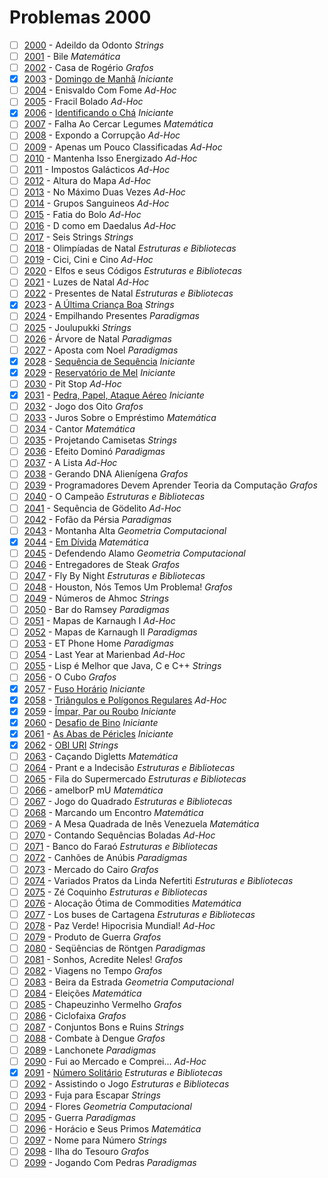 # Problemas 2000

  - [ ]  [2000](https://www.urionlinejudge.com.br/judge/pt/problems/view/2000) - Adeildo da Odonto *Strings*
  - [ ]  [2001](https://www.urionlinejudge.com.br/judge/pt/problems/view/2001) - Bile *Matemática*
  - [ ]  [2002](https://www.urionlinejudge.com.br/judge/pt/problems/view/2002) - Casa de Rogério *Grafos*
  - [x]  [2003](https://www.urionlinejudge.com.br/judge/pt/problems/view/2003) - [Domingo de Manhã](https://github.com/potigol/uoj-potigol/blob/master/src/2000/2003.poti) *Iniciante*
  - [ ]  [2004](https://www.urionlinejudge.com.br/judge/pt/problems/view/2004) - Enisvaldo Com Fome *Ad-Hoc*
  - [ ]  [2005](https://www.urionlinejudge.com.br/judge/pt/problems/view/2005) - Fracil Bolado *Ad-Hoc*
  - [x]  [2006](https://www.urionlinejudge.com.br/judge/pt/problems/view/2006) - [Identificando o Chá](https://github.com/potigol/uoj-potigol/blob/master/src/2000/2006.poti) *Iniciante*
  - [ ]  [2007](https://www.urionlinejudge.com.br/judge/pt/problems/view/2007) - Falha Ao Cercar Legumes *Matemática*
  - [ ]  [2008](https://www.urionlinejudge.com.br/judge/pt/problems/view/2008) - Expondo a Corrupção *Ad-Hoc*
  - [ ]  [2009](https://www.urionlinejudge.com.br/judge/pt/problems/view/2009) - Apenas um Pouco Classificadas *Ad-Hoc*
  - [ ]  [2010](https://www.urionlinejudge.com.br/judge/pt/problems/view/2010) - Mantenha Isso Energizado *Ad-Hoc*
  - [ ]  [2011](https://www.urionlinejudge.com.br/judge/pt/problems/view/2011) - Impostos Galácticos *Ad-Hoc*
  - [ ]  [2012](https://www.urionlinejudge.com.br/judge/pt/problems/view/2012) - Altura do Mapa *Ad-Hoc*
  - [ ]  [2013](https://www.urionlinejudge.com.br/judge/pt/problems/view/2013) - No Máximo Duas Vezes *Ad-Hoc*
  - [ ]  [2014](https://www.urionlinejudge.com.br/judge/pt/problems/view/2014) - Grupos Sanguineos *Ad-Hoc*
  - [ ]  [2015](https://www.urionlinejudge.com.br/judge/pt/problems/view/2015) - Fatia do Bolo *Ad-Hoc*
  - [ ]  [2016](https://www.urionlinejudge.com.br/judge/pt/problems/view/2016) - D como em Daedalus *Ad-Hoc*
  - [ ]  [2017](https://www.urionlinejudge.com.br/judge/pt/problems/view/2017) - Seis Strings *Strings*
  - [ ]  [2018](https://www.urionlinejudge.com.br/judge/pt/problems/view/2018) - Olimpíadas de Natal *Estruturas e Bibliotecas*
  - [ ]  [2019](https://www.urionlinejudge.com.br/judge/pt/problems/view/2019) - Cici, Cini e Cino *Ad-Hoc*
  - [ ]  [2020](https://www.urionlinejudge.com.br/judge/pt/problems/view/2020) - Elfos e seus Códigos *Estruturas e Bibliotecas*
  - [ ]  [2021](https://www.urionlinejudge.com.br/judge/pt/problems/view/2021) - Luzes de Natal *Ad-Hoc*
  - [ ]  [2022](https://www.urionlinejudge.com.br/judge/pt/problems/view/2022) - Presentes de Natal *Estruturas e Bibliotecas*
  - [x]  [2023](https://www.urionlinejudge.com.br/judge/pt/problems/view/2023) - [A Última Criança Boa](https://github.com/potigol/uoj-potigol/blob/master/src/2000/2023.poti) *Strings*
  - [ ]  [2024](https://www.urionlinejudge.com.br/judge/pt/problems/view/2024) - Empilhando Presentes *Paradigmas*
  - [ ]  [2025](https://www.urionlinejudge.com.br/judge/pt/problems/view/2025) - Joulupukki *Strings*
  - [ ]  [2026](https://www.urionlinejudge.com.br/judge/pt/problems/view/2026) - Árvore de Natal *Paradigmas*
  - [ ]  [2027](https://www.urionlinejudge.com.br/judge/pt/problems/view/2027) - Aposta com Noel *Paradigmas*
  - [x]  [2028](https://www.urionlinejudge.com.br/judge/pt/problems/view/2028) - [Sequência de Sequência](https://github.com/potigol/uoj-potigol/blob/master/src/2000/2028.poti) *Iniciante*
  - [x]  [2029](https://www.urionlinejudge.com.br/judge/pt/problems/view/2029) - [Reservatório de Mel](https://github.com/potigol/uoj-potigol/blob/master/src/2000/2029.poti) *Iniciante*
  - [ ]  [2030](https://www.urionlinejudge.com.br/judge/pt/problems/view/2030) - Pit Stop *Ad-Hoc*
  - [x]  [2031](https://www.urionlinejudge.com.br/judge/pt/problems/view/2031) - [Pedra, Papel, Ataque Aéreo](https://github.com/potigol/uoj-potigol/blob/master/src/2000/2031.poti) *Iniciante*
  - [ ]  [2032](https://www.urionlinejudge.com.br/judge/pt/problems/view/2032) - Jogo dos Oito *Grafos*
  - [ ]  [2033](https://www.urionlinejudge.com.br/judge/pt/problems/view/2033) - Juros Sobre o Empréstimo *Matemática*
  - [ ]  [2034](https://www.urionlinejudge.com.br/judge/pt/problems/view/2034) - Cantor *Matemática*
  - [ ]  [2035](https://www.urionlinejudge.com.br/judge/pt/problems/view/2035) - Projetando Camisetas *Strings*
  - [ ]  [2036](https://www.urionlinejudge.com.br/judge/pt/problems/view/2036) - Efeito Dominó *Paradigmas*
  - [ ]  [2037](https://www.urionlinejudge.com.br/judge/pt/problems/view/2037) - A Lista *Ad-Hoc*
  - [ ]  [2038](https://www.urionlinejudge.com.br/judge/pt/problems/view/2038) - Gerando DNA Alienígena *Grafos*
  - [ ]  [2039](https://www.urionlinejudge.com.br/judge/pt/problems/view/2039) - Programadores Devem Aprender Teoria da Computação *Grafos*
  - [ ]  [2040](https://www.urionlinejudge.com.br/judge/pt/problems/view/2040) - O Campeão *Estruturas e Bibliotecas*
  - [ ]  [2041](https://www.urionlinejudge.com.br/judge/pt/problems/view/2041) - Sequência de Gödelito *Ad-Hoc*
  - [ ]  [2042](https://www.urionlinejudge.com.br/judge/pt/problems/view/2042) - Fofão da Pérsia *Paradigmas*
  - [ ]  [2043](https://www.urionlinejudge.com.br/judge/pt/problems/view/2043) - Montanha Alta *Geometria Computacional*
  - [x]  [2044](https://www.urionlinejudge.com.br/judge/pt/problems/view/2044) - [Em Dívida](https://github.com/potigol/uoj-potigol/blob/master/src/2000/2044.poti) *Matemática*
  - [ ]  [2045](https://www.urionlinejudge.com.br/judge/pt/problems/view/2045) - Defendendo Alamo *Geometria Computacional*
  - [ ]  [2046](https://www.urionlinejudge.com.br/judge/pt/problems/view/2046) - Entregadores de Steak *Grafos*
  - [ ]  [2047](https://www.urionlinejudge.com.br/judge/pt/problems/view/2047) - Fly By Night *Estruturas e Bibliotecas*
  - [ ]  [2048](https://www.urionlinejudge.com.br/judge/pt/problems/view/2048) - Houston, Nós Temos Um Problema! *Grafos*
  - [ ]  [2049](https://www.urionlinejudge.com.br/judge/pt/problems/view/2049) - Números de Ahmoc *Strings*
  - [ ]  [2050](https://www.urionlinejudge.com.br/judge/pt/problems/view/2050) - Bar do Ramsey *Paradigmas*
  - [ ]  [2051](https://www.urionlinejudge.com.br/judge/pt/problems/view/2051) - Mapas de Karnaugh I *Ad-Hoc*
  - [ ]  [2052](https://www.urionlinejudge.com.br/judge/pt/problems/view/2052) - Mapas de Karnaugh II *Paradigmas*
  - [ ]  [2053](https://www.urionlinejudge.com.br/judge/pt/problems/view/2053) - ET Phone Home *Paradigmas*
  - [ ]  [2054](https://www.urionlinejudge.com.br/judge/pt/problems/view/2054) - Last Year at Marienbad *Ad-Hoc*
  - [ ]  [2055](https://www.urionlinejudge.com.br/judge/pt/problems/view/2055) - Lisp é Melhor que Java, C e C++ *Strings*
  - [ ]  [2056](https://www.urionlinejudge.com.br/judge/pt/problems/view/2056) - O Cubo *Grafos*
  - [x]  [2057](https://www.urionlinejudge.com.br/judge/pt/problems/view/2057) - [Fuso Horário](https://github.com/potigol/uoj-potigol/blob/master/src/2000/2057.poti) *Iniciante*
  - [x]  [2058](https://www.urionlinejudge.com.br/judge/pt/problems/view/2058) - [Triângulos e Polígonos Regulares](https://github.com/potigol/uoj-potigol/blob/master/src/2000/2058.poti) *Ad-Hoc*
  - [x]  [2059](https://www.urionlinejudge.com.br/judge/pt/problems/view/2059) - [Ímpar, Par ou Roubo](https://github.com/potigol/uoj-potigol/blob/master/src/2000/2059.poti) *Iniciante*
  - [x]  [2060](https://www.urionlinejudge.com.br/judge/pt/problems/view/2060) - [Desafio de Bino](https://github.com/potigol/uoj-potigol/blob/master/src/2000/2060.poti) *Iniciante*
  - [x]  [2061](https://www.urionlinejudge.com.br/judge/pt/problems/view/2061) - [As Abas de Péricles](https://github.com/potigol/uoj-potigol/blob/master/src/2000/2061.poti) *Iniciante*
  - [x]  [2062](https://www.urionlinejudge.com.br/judge/pt/problems/view/2062) - [OBI URI](https://github.com/potigol/uoj-potigol/blob/master/src/2000/2062.poti) *Strings*
  - [ ]  [2063](https://www.urionlinejudge.com.br/judge/pt/problems/view/2063) - Caçando Digletts *Matemática*
  - [ ]  [2064](https://www.urionlinejudge.com.br/judge/pt/problems/view/2064) - Prant e a Indecisão *Estruturas e Bibliotecas*
  - [ ]  [2065](https://www.urionlinejudge.com.br/judge/pt/problems/view/2065) - Fila do Supermercado *Estruturas e Bibliotecas*
  - [ ]  [2066](https://www.urionlinejudge.com.br/judge/pt/problems/view/2066) - amelborP mU *Matemática*
  - [ ]  [2067](https://www.urionlinejudge.com.br/judge/pt/problems/view/2067) - Jogo do Quadrado *Estruturas e Bibliotecas*
  - [ ]  [2068](https://www.urionlinejudge.com.br/judge/pt/problems/view/2068) - Marcando um Encontro *Matemática*
  - [ ]  [2069](https://www.urionlinejudge.com.br/judge/pt/problems/view/2069) - A Mesa Quadrada de Inês Venezuela *Matemática*
  - [ ]  [2070](https://www.urionlinejudge.com.br/judge/pt/problems/view/2070) - Contando Sequências Boladas *Ad-Hoc*
  - [ ]  [2071](https://www.urionlinejudge.com.br/judge/pt/problems/view/2071) - Banco do Faraó *Estruturas e Bibliotecas*
  - [ ]  [2072](https://www.urionlinejudge.com.br/judge/pt/problems/view/2072) - Canhões de Anúbis *Paradigmas*
  - [ ]  [2073](https://www.urionlinejudge.com.br/judge/pt/problems/view/2073) - Mercado do Cairo *Grafos*
  - [ ]  [2074](https://www.urionlinejudge.com.br/judge/pt/problems/view/2074) - Variados Pratos da Linda Nefertiti *Estruturas e Bibliotecas*
  - [ ]  [2075](https://www.urionlinejudge.com.br/judge/pt/problems/view/2075) - Zé Coquinho *Estruturas e Bibliotecas*
  - [ ]  [2076](https://www.urionlinejudge.com.br/judge/pt/problems/view/2076) - Alocação Ótima de Commodities *Matemática*
  - [ ]  [2077](https://www.urionlinejudge.com.br/judge/pt/problems/view/2077) - Los buses de Cartagena *Estruturas e Bibliotecas*
  - [ ]  [2078](https://www.urionlinejudge.com.br/judge/pt/problems/view/2078) - Paz Verde! Hipocrisia Mundial! *Ad-Hoc*
  - [ ]  [2079](https://www.urionlinejudge.com.br/judge/pt/problems/view/2079) - Produto de Guerra *Grafos*
  - [ ]  [2080](https://www.urionlinejudge.com.br/judge/pt/problems/view/2080) - Seqüências de Röntgen *Paradigmas*
  - [ ]  [2081](https://www.urionlinejudge.com.br/judge/pt/problems/view/2081) - Sonhos, Acredite Neles! *Grafos*
  - [ ]  [2082](https://www.urionlinejudge.com.br/judge/pt/problems/view/2082) - Viagens no Tempo *Grafos*
  - [ ]  [2083](https://www.urionlinejudge.com.br/judge/pt/problems/view/2083) - Beira da Estrada *Geometria Computacional*
  - [ ]  [2084](https://www.urionlinejudge.com.br/judge/pt/problems/view/2084) - Eleições *Matemática*
  - [ ]  [2085](https://www.urionlinejudge.com.br/judge/pt/problems/view/2085) - Chapeuzinho Vermelho *Grafos*
  - [ ]  [2086](https://www.urionlinejudge.com.br/judge/pt/problems/view/2086) - Ciclofaixa *Grafos*
  - [ ]  [2087](https://www.urionlinejudge.com.br/judge/pt/problems/view/2087) - Conjuntos Bons e Ruins *Strings*
  - [ ]  [2088](https://www.urionlinejudge.com.br/judge/pt/problems/view/2088) - Combate à Dengue *Grafos*
  - [ ]  [2089](https://www.urionlinejudge.com.br/judge/pt/problems/view/2089) - Lanchonete *Paradigmas*
  - [ ]  [2090](https://www.urionlinejudge.com.br/judge/pt/problems/view/2090) - Fui ao Mercado e Comprei... *Ad-Hoc*
  - [x]  [2091](https://www.urionlinejudge.com.br/judge/pt/problems/view/2091) - [Número Solitário](https://github.com/potigol/uoj-potigol/blob/master/src/2000/2091.poti) *Estruturas e Bibliotecas*
  - [ ]  [2092](https://www.urionlinejudge.com.br/judge/pt/problems/view/2092) - Assistindo o Jogo *Estruturas e Bibliotecas*
  - [ ]  [2093](https://www.urionlinejudge.com.br/judge/pt/problems/view/2093) - Fuja para Escapar *Strings*
  - [ ]  [2094](https://www.urionlinejudge.com.br/judge/pt/problems/view/2094) - Flores *Geometria Computacional*
  - [ ]  [2095](https://www.urionlinejudge.com.br/judge/pt/problems/view/2095) - Guerra *Paradigmas*
  - [ ]  [2096](https://www.urionlinejudge.com.br/judge/pt/problems/view/2096) - Horácio e Seus Primos *Matemática*
  - [ ]  [2097](https://www.urionlinejudge.com.br/judge/pt/problems/view/2097) - Nome para Número *Strings*
  - [ ]  [2098](https://www.urionlinejudge.com.br/judge/pt/problems/view/2098) - Ilha do Tesouro *Grafos*
  - [ ]  [2099](https://www.urionlinejudge.com.br/judge/pt/problems/view/2099) - Jogando Com Pedras *Paradigmas*
